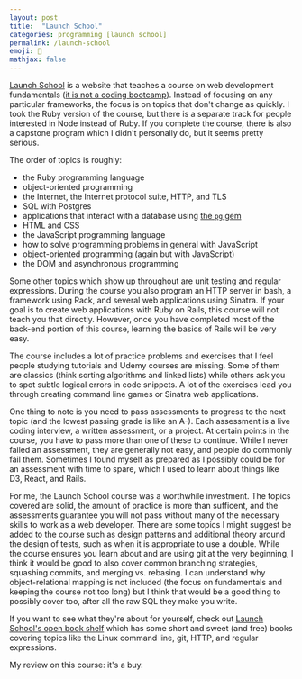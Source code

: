 ```yaml
---
layout: post
title:  "Launch School"
categories: programming [launch school]
permalink: /launch-school
emoji: 🙂
mathjax: false
---
```


[Launch School](https://launchschool.com) is a website that teaches a course on web development fundamentals ([it is not a coding bootcamp](https://medium.com/launch-school/were-not-a-bootcamp-c33901412c38)). Instead of focusing on any particular frameworks, the focus is on topics that don't change as quickly. I took the Ruby version of the course, but there is a separate track for people interested in Node instead of Ruby. If you complete the course, there is also a capstone program which I didn't personally do, but it seems pretty serious.

The order of topics is roughly:
- the Ruby programming language
- object-oriented programming
- the Internet, the Internet protocol suite, HTTP, and TLS
- SQL with Postgres
- applications that interact with a database using [the `pg` gem](https://github.com/ged/ruby-pg)
- HTML and CSS
- the JavaScript programming language
- how to solve programming problems in general with JavaScript
- object-oriented programming (again but with JavaScript)
- the DOM and asynchronous programming

Some other topics which show up throughout are unit testing and regular expressions. During the course you also program an HTTP server in bash, a framework using Rack, and several web applications using Sinatra. If your goal is to create web applications with Ruby on Rails, this course will not teach you that directly. However, once you have completed most of the back-end portion of this course, learning the basics of Rails will be very easy.

The course includes a lot of practice problems and exercises that I feel people studying tutorials and Udemy courses are missing. Some of them are classics (think sorting algorithms and linked lists) while others ask you to spot subtle logical errors in code snippets. A lot of the exercises lead you through creating command line games or Sinatra web applications.

One thing to note is you need to pass assessments to progress to the next topic (and the lowest passing grade is like an A-). Each assessment is a live coding interview, a written assessment, or a project. At certain points in the course, you have to pass more than one of these to continue. While I never failed an assessment, they are generally not easy, and people do commonly fail them. Sometimes I found myself as prepared as I possibly could be for an assessment with time to spare, which I used to learn about things like D3, React, and Rails.

For me, the Launch School course was a worthwhile investment. The topics covered are solid, the amount of practice is more than sufficent, and the assessments guarantee you will not pass without many of the necessary skills to work as a web developer. There are some topics I might suggest be added to the course such as design patterns and additional theory around the design of tests, such as when it is appropriate to use a double. While the course ensures you learn about and are using git at the very beginning, I think it would be good to also cover common branching strategies, squashing commits, and merging vs. rebasing. I can understand why object-relational mapping is not included (the focus on fundamentals and keeping the course not too long) but I think that would be a good thing to possibly cover too, after all the raw SQL they make you write.

If you want to see what they're about for yourself, check out [Launch School's open book shelf](https://launchschool.com/books) which has some short and sweet (and free) books covering topics like the Linux command line, git, HTTP, and regular expressions.

My review on this course: it's a buy.